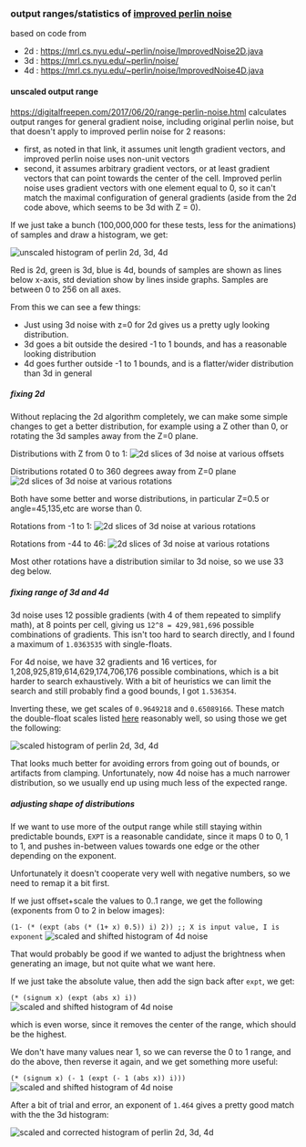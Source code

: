 ### output ranges/statistics of [improved perlin noise](https://mrl.cs.nyu.edu/~perlin/paper445.pdf)

based on code from 

* 2d : https://mrl.cs.nyu.edu/~perlin/noise/ImprovedNoise2D.java
* 3d : https://mrl.cs.nyu.edu/~perlin/noise/
* 4d : https://mrl.cs.nyu.edu/~perlin/noise/ImprovedNoise4D.java


#### unscaled output range

https://digitalfreepen.com/2017/06/20/range-perlin-noise.html calculates output ranges for general gradient noise, including original perlin noise, but that doesn't apply to improved perlin noise for 2 reasons:

* first, as noted in that link, it assumes unit length gradient vectors, and improved perlin noise uses non-unit vectors
* second, it assumes arbitrary gradient vectors, or at least gradient vectors that can point towards the center of the cell. Improved perlin noise uses gradient vectors with one element equal to 0, so it can't match the maximal configuration of general gradients (aside from the 2d code above, which seems to be 3d with Z = 0).

If we just take a bunch (100,000,000 for these tests, less for the animations) of samples and draw a histogram, we get:

![unscaled histogram of perlin 2d, 3d, 4d](images/dark/perlin-improved-unscaled.png)

Red is 2d, green is 3d, blue is 4d, bounds of samples are shown as lines below x-axis, std deviation show by lines inside graphs. Samples are between 0 to 256 on all axes.

From this we can see a few things:

* Just using 3d noise with z=0 for 2d gives us a pretty ugly looking distribution.
* 3d goes a bit outside the desired -1 to 1 bounds, and has a reasonable looking distribution
* 4d goes further outside -1 to 1 bounds, and is a flatter/wider distribution than 3d in general

##### fixing 2d

Without replacing the 2d algorithm completely, we can make some simple changes to get a better distribution, for example using a Z other than 0, or rotating the 3d samples away from the Z=0 plane.

Distributions with Z from 0 to 1:
![2d slices of 3d noise at various offsets](images/dark/2d-offset.gif)

Distributions rotated 0 to 360 degrees away from Z=0 plane
![2d slices of 3d noise at various rotations](images/dark/2d-rotated.gif)

Both have some better and worse distributions, in particular Z=0.5 or angle=45,135,etc are worse than 0.

Rotations from -1 to 1:
![2d slices of 3d noise at various rotations](images/dark/2d-rotated-0.gif)

Rotations from -44 to 46:
![2d slices of 3d noise at various rotations](images/dark/2d-rotated-45.gif)

Most other rotations have a distribution similar to 3d noise, so we use 33 deg below.

##### fixing range of 3d and 4d

3d noise uses 12 possible gradients (with 4 of them repeated to simplify math), at 8 points per cell, giving us `12^8 = 429,981,696` possible combinations of gradients. This isn't too hard to search directly, and I found a maximum of `1.0363535` with single-floats.

For 4d noise, we have 32 gradients and 16 vertices, for 1,208,925,819,614,629,174,706,176 possible combinations, which is a bit harder to search exhaustively. With a bit of heuristics we can limit the search and still probably find a good bounds, I got `1.536354`.

Inverting these, we get scales of `0.9649218` and `0.65089166`. 
These match the double-float scales listed [here](https://www.reddit.com/r/proceduralgeneration/comments/ltfsd0/cricket_a_coherent_noise_generation_and/goyj3fe/) reasonably well, so using those we get the following:

![scaled histogram of perlin 2d, 3d, 4d](images/dark/perlin-improved-scaled.png)

That looks much better for avoiding errors from going out of bounds, or artifacts from clamping. Unfortunately, now 4d noise has a much narrower distribution, so we usually end up using much less of the expected range.

##### adjusting shape of distributions

If we want to use more of the output range while still staying within predictable bounds, `EXPT` is a reasonable candidate, since it maps 0 to 0, 1 to 1, and pushes in-between values towards one edge or the other depending on the exponent.

Unfortunately it doesn't cooperate very well with negative numbers, so we need to remap it a bit first.

If we just offset+scale the values to 0..1 range, we get the following (exponents from 0 to 2 in below images):

`(1- (* (expt (abs (* (1+ x) 0.5)) i) 2)) ;; X is input value, I is exponent`
![scaled and shifted histogram of 4d noise](images/dark/4d-scaling-expt.gif)

That would probably be good if we wanted to adjust the brightness when generating an image, but not quite what we want here.

If we just take the absolute value, then add the sign back after `expt`, we get:

`(* (signum x) (expt (abs x) i))`
![scaled and shifted histogram of 4d noise](images/dark/4d-scaling-expt2.gif)

which is even worse, since it removes the center of the range, which should be the highest.

We don't have many values near 1, so we can reverse the 0 to 1 range, and do the above, then reverse it again, and we get something more useful:

`(* (signum x) (- 1 (expt (- 1 (abs x)) i)))`
![scaled and shifted histogram of 4d noise](images/dark/4d-scaling.gif)

After a bit of trial and error, an exponent of `1.464` gives a pretty good match with the the 3d histogram:

![scaled and corrected histogram of perlin 2d, 3d, 4d](images/dark/perlin-improved-scaled-gamma.png)

